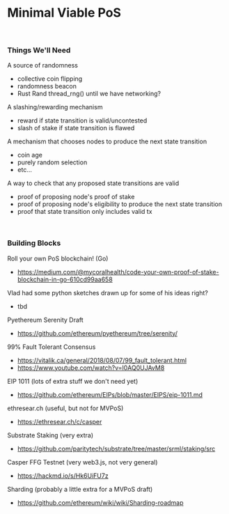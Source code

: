 # Minimal Viable PoS

<br>

### Things We'll Need

A source of randomness
  - collective coin flipping
  - randomness beacon
  - Rust Rand thread_rng() until we have networking?
  
A slashing/rewarding mechanism
  - reward if state transition is valid/uncontested
  - slash of stake if state transition is flawed

A mechanism that chooses nodes to produce the next state transition
  - coin age
  - purely random selection
  - etc...

A way to check that any proposed state transitions are valid
  - proof of proposing node's proof of stake
  - proof of proposing node's eligibility to produce the next state transition
  - proof that state transition only includes valid tx

<br>

### Building Blocks

Roll your own PoS blockchain! (Go)
- https://medium.com/@mycoralhealth/code-your-own-proof-of-stake-blockchain-in-go-610cd99aa658

Vlad had some python sketches drawn up for some of his ideas right?
- tbd

Pyethereum Serenity Draft
- https://github.com/ethereum/pyethereum/tree/serenity/

99% Fault Tolerant Consensus
- https://vitalik.ca/general/2018/08/07/99_fault_tolerant.html
- https://www.youtube.com/watch?v=l0AQ0UJAvM8

EIP 1011 (lots of extra stuff we don't need yet)
- https://github.com/ethereum/EIPs/blob/master/EIPS/eip-1011.md

ethresear.ch (useful, but not for MVPoS)
- https://ethresear.ch/c/casper

Substrate Staking (very extra)
- https://github.com/paritytech/substrate/tree/master/srml/staking/src

Casper FFG Testnet (very web3.js, not very general)
- https://hackmd.io/s/Hk6UiFU7z

Sharding (probably a little extra for a MVPoS draft)
- https://github.com/ethereum/wiki/wiki/Sharding-roadmap
